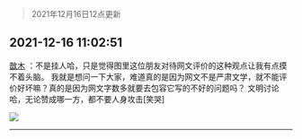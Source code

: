 > 2021年12月16日12点更新
<link rel="stylesheet" href="https://cdn.jsdelivr.net/gh/taotie6/sampleJSON@main/css/photo_show.css">
<meta name="referrer" content="no-referrer" />


 ## 2021-12-16 11:02:51 

 [㪚木](https://www.coolapk.com/feed/32159975?shareKey=NjYzM2UwMTQ3NDFiNjFiYWI5YTU~) ：不是挂人哈，只是觉得图里这位朋友对待网文评价的这种观点让我有点摸不着头脑。
我就是想问一下大家，难道真的是因为网文不是严肃文学，就不能评价好坏嘛？真的是因为网文字数多就要去包容它写的不好的问题吗？
文明讨论哈，无论赞成哪一方，都不要人身攻击[笑哭] 

<div class="album">
<img class="img-item" src="http://image.coolapk.com/feed/2021/1216/11/1081091_0a6701fa_3770_7659_0@1080x5859.jpeg" />
</div>

 ------- 

